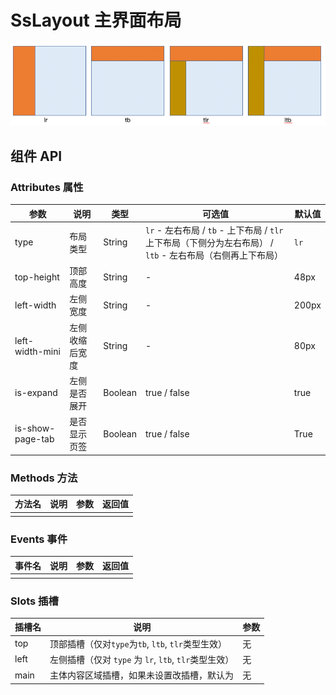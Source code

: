 # SsLayout 主界面布局

![](.layout_images/布局类型示意图.png)

## 组件 API

### Attributes 属性

| 参数 | 说明 | 类型 | 可选值 | 默认值 |
|  ----  | ----  | ----  | ----  | ----  |
| type | 布局类型 | String | `lr` - 左右布局 / `tb` - 上下布局 / `tlr` 上下布局（下侧分为左右布局） / `ltb` - 左右布局（右侧再上下布局）  | `lr` |
| top-height | 顶部高度 |  String | - | 48px |
| left-width | 左侧宽度 |  String | - | 200px |
| left-width-mini | 左侧收缩后宽度 |  String | - | 80px |
| is-expand | 左侧是否展开 |  Boolean | true / false | true |
| is-show-page-tab | 是否显示页签 | Boolean | true / false | True |

### Methods 方法

| 方法名 | 说明 | 参数 | 返回值 |
|  ----  | ----  | ----  | ----  |
|  |  |  |  |

### Events 事件

| 事件名 | 说明 | 参数 | 返回值 |
|  ----  | ----  | ----  | ----  |
|  |  |  |  |

### Slots 插槽

| 插槽名 | 说明 | 参数 |
|  ----  | ----  | ----  |
| top | 顶部插槽（仅对`type`为`tb`, `ltb`, `tlr`类型生效） | 无 |
| left | 左侧插槽（仅对 `type` 为 `lr`, `ltb`, `tlr`类型生效） | 无 |
| main | 主体内容区域插槽，如果未设置改插槽，默认为 <router-view /> | 无 |


